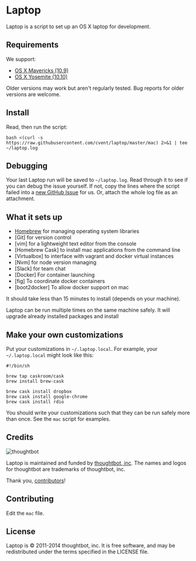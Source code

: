 Laptop
======

Laptop is a script to set up an OS X laptop for development.

Requirements
------------

We support:

* [OS X Mavericks (10.9)](https://itunes.apple.com/us/app/os-x-mavericks/id675248567)
* [OS X Yosemite (10.10)](https://www.apple.com/osx/)

Older versions may work but aren't regularly tested. Bug reports for older
versions are welcome.

Install
-------

Read, then run the script:

    bash <(curl -s https://raw.githubusercontent.com/cvent/laptop/master/mac) 2>&1 | tee ~/laptop.log

Debugging
---------

Your last Laptop run will be saved to `~/laptop.log`. Read through it to see if
you can debug the issue yourself. If not, copy the lines where the script
failed into a [new GitHub Issue](https://github.com/cvent/laptop/issues/new) for us. Or, attach the
whole log file as an attachment.

What it sets up
---------------

* [Homebrew] for managing operating system libraries
* [Git] for version control
* [vim] for a lightweight text editor from the console
* [Homebrew Cask] to install mac applications from the command line
* [Virtualbox] to interface with vagrant and docker virtual instances
* [Nvm] for node version managing
* [Slack] for team chat
* [Docker] For container launching
* [fig] To coordinate docker containers
* [boot2docker] To allow docker support on mac

[Homebrew]: http://brew.sh/

It should take less than 15 minutes to install (depends on your machine).

Laptop can be run multiple times on the same machine safely. It will upgrade
already installed packages and install

Make your own customizations
----------------------------

Put your customizations in `~/.laptop.local`. For example, your
`~/.laptop.local` might look like this:

    #!/bin/sh

    brew tap caskroom/cask
    brew install brew-cask

    brew cask install dropbox
    brew cask install google-chrome
    brew cask install rdio

You should write your customizations such that they can be run safely more than
once. See the `mac` script for examples.

Credits
-------

![thoughtbot](http://thoughtbot.com/assets/tm/logo.png)

Laptop is maintained and funded by [thoughtbot, inc](http://thoughtbot.com/community).
The names and logos for thoughtbot are trademarks of thoughtbot, inc.

Thank you, [contributors](https://github.com/thoughtbot/laptop/graphs/contributors)!

Contributing
------------

Edit the `mac` file.

License
-------

Laptop is © 2011-2014 thoughtbot, inc. It is free software, and may be
redistributed under the terms specified in the LICENSE file.
